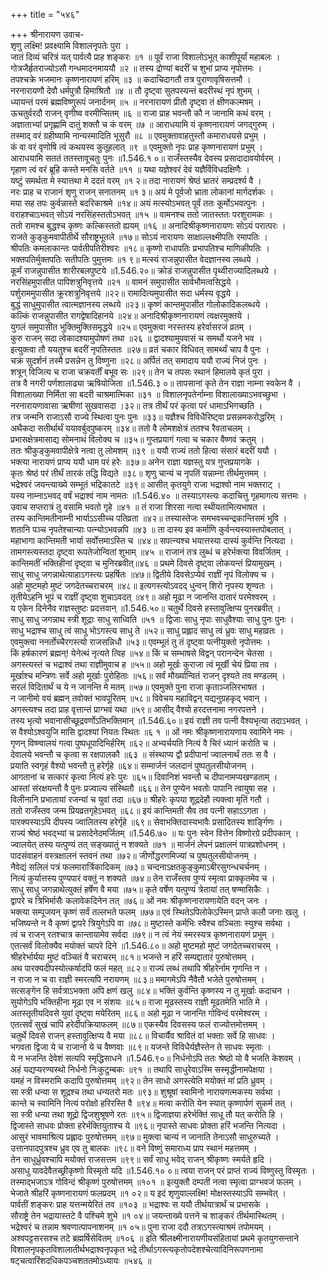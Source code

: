+++
title = "५४६"

+++
श्रीनारायण उवाच-  
शृणु लक्ष्मि! प्रवक्ष्यामि विशालनृपतेः पुरा ।  
जातं दिव्यं चरित्रं यत् पार्वत्यै प्राह शङ्करः ॥१ ॥
पूर्वं राजा विशालोऽभूत् काशीपूर्यां महाबलः ।  
गोत्रजैर्हृतराज्योऽसौ गन्धमादनमाययौ ॥२ ॥
तस्य द्रोण्यां बदरीं च शुभां प्राप्य नृपोत्तमः ।  
तपश्चक्रे भजमानः कृष्णनारायणं हरिम् ॥३ ॥
कदाचिदागतौ तत्र पुराणावृषिसत्तमौ ।  
नरनारायणौ देवौ धर्मपुत्रौ हिमाश्रितौ ॥४ ॥
तौ दृष्ट्वा सुतपस्यन्तं बदरीस्थं नृपं शुभम् ।  
ध्यायन्तं परमं ब्रह्मविष्णुरूपं जनार्दनम् ॥५ ॥
नरनारायणं प्रीतौ दृष्ट्वा तं क्षीणकल्मषम् ।  
ऊचतुर्वरदौ राजन् वृणीष्व वरमीप्सितम् ॥६ ॥
राजा प्राह भवन्तौ कौ न जानामि कथं वरम् ।  
अज्ञाताभ्यां प्रगृह्णामि दातुं शक्तौ च कं वरम् ॥७ ॥
आराधयामि यं कृष्णनारायणं जगद्गुरुम् ।  
तस्माद् वरं ग्रहीष्यामि नान्यस्मादिति भूसुरौ ॥८ ॥
एवमुक्तावाहतुस्तौ कमाराधयसे प्रभुम् ।  
कं वा वरं वृणोषि त्वं कथयस्व कुतूहलात् ॥९ ॥
एवमुक्तो नृपः प्राह कृष्णनारायणं प्रभुम् ।  
आराधयामि सततं ततस्तावूचतुः पुनः ॥1.546.१ ०॥
राजँस्तस्यैव देवस्य प्रसादादावयोर्वरम् ।  
गृहाण त्वं वरं ब्रूहि कस्ते मनसि वर्तते ॥११ ॥
यथा यज्ञेश्वरं देवं यज्ञैर्विविधदक्षिणैः ।  
यष्टुं समर्थता मे स्यात्तथा मे ददतं वरम् ॥१ २॥
तदा नारायणं श्रेष्ठं भ्रातरं सम्प्रदर्श्य वै ।  
नरः प्राह च राजानं शृणु राजन् सनातनम् ॥१ ३॥
अयं मे पूर्वजो भ्राता लोकानां मार्गदर्शकः ।  
मया सह तपः कुर्वन्नास्ते बदरिकाश्रमे ॥१४॥
अयं मत्स्योऽभवत् पूर्वं ततः कूर्मोऽभवत्पुनः ।  
वराहश्चाऽभवत् सोऽयं नरसिंहस्ततोऽभवत् ॥१५ ॥
वामनश्च ततो जातस्ततः परशुरामकः ।  
ततो रामश्च बुद्धश्च कृष्णः कल्किस्ततो ह्ययम् ॥१६ ॥
अनादिश्रीकृष्णनारायणः सोऽयं परात्परः ।  
राजते कुङ्कुमवापीतीर्थे सौराष्ट्रभूतले ॥१७॥
सोऽयं नारायणः साक्षाल्लक्ष्मीपतिः रमापतिः ।  
श्रीपतिः कमलाकान्तः पार्वतीपतिरीश्वरः ॥१८॥
कृष्णो राधापतिः प्रभापतिश्च माणिकीपतिः ।  
भक्तपतिर्मुक्तपतिः सतीपतिः पुमुत्तमः ॥१ ९॥
मत्स्यं राजन्नुपासीत वेदज्ञानस्य लब्धये ।  
कूर्मं राजन्नुपासीत शारीरबलपुष्टये ॥1.546.२०॥
क्रोडं राजन्नुपासीत पृथ्वीराज्यादिलब्धये ।  
नरसिंहमुपासीत पापिशत्रुनिवृत्तये ॥२१ ॥
वामनं समुपासीत सार्वभौमत्वसिद्धये ।  
पर्शुराममुपासीत क्रूरशत्रुनिवृत्तये ॥२२॥
रामादित्यमुपासीत सदा धर्मस्य वृद्धये ।  
बुद्धं साधुमुपासीत त्वात्मज्ञानस्य लब्धये ॥२३॥
कृष्णं कान्तमुपासीत गोलोकादिकलब्धये ।  
कल्किं राजन्नुपासीत रागद्वेषादिहानये ॥२४॥
अनादिश्रीकृष्णनारायणं त्वक्षरमुक्तये ।  
युगलं समुपासीत भुक्तिमुक्तिसमृद्धये ॥२५॥
एवमुक्त्वा नरस्तस्य हरेर्वासरजं व्रतम् ।  
कुरु राजन् सदा त्वेकादश्यामुपोषणं तथा ॥२६ ॥
द्वादश्यामुपवासं च समर्थो यजने भव ।  
इत्युक्त्वा तौ ययतुश्च बदरीं नृपतिस्ततः ॥२७॥
व्रतं चकार विधिवत् सामर्थ्यं चाप वै पुनः ।  
चक्रं सुदर्शनं तस्मै प्रसन्नेन तु विष्णुना ॥२८॥
अर्पितं तत् समादाय ययौ राज्यं निजं पुनः ।  
शत्रून् विजित्य च राजा चक्रवर्तीं बभूव सः ॥२९॥
तेन च तपसः स्थानं हिमालये कृतं पुरा ।  
तत्र वै नगरी पर्णशालाढ्या ऋषियोजिता ॥1.546.३ ०॥
तापसानां कृते तेन राज्ञा नाम्ना स्वकेन वै ।  
विशालाख्या निर्मिता सा बदरी चाश्रमात्मिका ॥३१ ॥
विशालनृपतेर्नाम्ना विशालाख्याऽभवच्छुभा ।  
नरनारायणावासा ऋषीणां सुखवासदा ।३२॥
तत्र तीर्थं परं कृत्वा परं धामाऽभिगच्छति ।  
तत्र जन्मनि राजाऽसौ राज्ये स्थित्वा पुनः पुनः ॥३३॥
यज्ञैश्च विविधैरिष्ट्वा प्रसन्नमकरोद्धरिम् ।  
अथैकदा सतीर्थार्थं ययावर्बुदपुष्करम् ॥३४॥
ततो वै लोमशक्षेत्रं ततश्च रैवताचलम् ।  
प्रभासक्षेत्रमासाद्य सोमनाथं विलोक्य च ॥३५॥
गुप्तप्रयागं गत्वा च चकार वैष्णवं क्रतुम् ।  
ततः श्रीकुङ्कुमवापीक्षेत्रे नत्वा तु लोमशम् ॥३९ ॥
ययौ राज्यं ततो हित्वा संसारं बदरीं ययौ ।  
भक्त्या नारायणं प्राप्य ययौ धाम परं हरेः ॥३७॥
अनेन राज्ञा यज्ञस्तु यत्र गुप्तप्रयागके ।  
कृतः श्रेष्ठं परं तीर्थं तारकं तद्धि विद्यते ॥३८॥
शृणु चान्यं च नृपतिं यन्नाम्ना तीर्थमुत्तमम् ।  
भद्रेश्वरं जयन्त्याख्ये सम्भूतं भद्रिकातटे ॥३९॥
आसीत् कृतयुगे राजा भद्राश्वो नाम भक्तराट् ।  
यस्य नाम्नाऽभवद् वर्षं भद्राश्वं नाम नामतः ॥1.546.४० ॥
तस्याऽगस्त्यः कदाचित्तु गृहमागत्य सत्तमः ।  
उवाच सप्तरात्रं तु वसामि भवतो गृहे ॥४१ ॥
तं राजा शिरसा नत्वा स्थीयतामित्यभाषत ।  
तस्य कान्तिमतीनाम्नी भार्याऽऽसीच्च पतिव्रता ॥४२॥
तस्यास्तेजः समभवच्चन्द्रकान्तिसमं भुवि ।  
शतानि पञ्च नृपतेश्चान्याः पत्न्योऽभवन्नपि ॥४३ ॥
ता दास्य इव कर्माणि कुर्वन्त्यस्यास्तपोबलात् ।  
महाभागा कान्तिमती भार्या सर्वोत्तमाऽस्ति च ॥४४॥
सपत्न्यश्च भयात्तस्या दास्यं कुर्वन्ति नित्यदा ।  
तामगस्त्यस्तदा दृष्ट्वा रूपतेजोन्वितां शुभाम् ॥४५ ॥
राजानं तत्र लुब्धं च हरेर्भक्त्या विवर्जितम् ।  
कान्तिमतीं भक्तिहीनां दृष्ट्वा च मुनिरब्रवीत्॥४६ ॥
प्रथमे दिवसे दृष्ट्वा लोकयन्तं प्रियामुखम् ।  
साधु साधु जगन्नाथेत्याहाऽगस्त्यः प्रहर्षितः ॥४७॥
द्वितीये दिवसेऽप्येवं राज्ञीं नृपं विलोक्य च ।  
अहो मुष्टमहो मुष्टं जगदेतच्चराचरम् ॥४८॥
इत्यगस्त्योऽवदद् धुन्वन् शिरो नृपस्य शृण्वतः ।  
तृतीयेऽहनि भूपं च राज्ञीं दृष्ट्वा शुचाऽवदत् ॥४९॥
अहो मूढा न जानन्ति दातारं परमेश्वरम् ।  
य एकेन दिनेनैव राज्ञस्तुष्टः प्रदत्तवान् ॥1.546.५०॥
चतुर्थे दिवसे हस्तावुत्क्षिप्य पुनरब्रवीत् ।  
साधु साधु जगन्नाथ स्त्री शूद्राः साधु साध्विति ॥५१ ॥
द्विजाः साधु नृपाः साधुवैश्याः साधु पुनः पुनः ।  
साधु भद्राश्च साधु त्वं साधु भोऽगस्त्य साधु ते ॥५२॥
साधु प्रह्लाद साधु त्वं ध्रुवः साधु महाव्रतः ।  
एवमुक्त्वा ननर्तोच्चैरगस्त्यो राजसन्निधौ ॥५३॥
एवम्भूतं तु तं दृष्ट्वा पत्नीयुक्तो नृपोत्तमः ।  
किं हर्षकारणं ब्रह्मन्! येनेत्थं नृत्यते त्विह ॥५४॥
किं च सम्भाषसे विद्वन् परानन्देन चेतसा ।  
अगस्त्यस्तं च भद्राश्वं तथा राज्ञीमुवाच ह ॥५५॥
अहो मूर्खः कुराजा त्वं मूर्खी चेयं प्रिया तव ।  
मूर्खाश्च मन्त्रिणः सर्वे अहो मूर्खाः पुरोहिताः ॥५६॥
सर्वं मौर्ख्यान्वितं राजन् दृश्यते तव मण्डलम् ।  
सरलं विदितार्थं च ये न जानन्ति मे मतम् ॥५७॥
एवमुक्ते पुना राजा कृताञ्जलिरभाषत ।  
न जानीमो वयं ब्रह्मन् तवोक्तं भावपूरितम् ॥५८॥
विवेचय महाविद्वन् यद्यनुग्रहकृद् भवान् ।  
अगस्त्यश्च तदा प्राह वृत्तान्तं प्राग्भवं यथा ॥५९॥
आसीद् वैश्यो हरदत्तनामा नगरपत्तने ।  
तस्य भृत्यो भवानासीच्छूद्रवर्णोऽतिभक्तिमान् ॥1.546.६०॥
इयं राज्ञी तव पत्नी वैश्यभृत्या तदाऽभवत् ।  
स वैश्योऽश्वयुजि मासि द्वादश्यां नियतः स्थितः ॥६ १ ॥
ओं नमः श्रीकृष्णनारायणाय स्वामिने नमः ।  
गृणन् विष्ण्वालयं गत्वा पुष्पधूपादिभिर्हरिम् ॥६२॥
अभ्यर्चयति नित्यं वै चिरं ध्यानं करोति च ।  
देवालये भवन्तौ च कृत्वा स रक्षपालकौ ॥६३ ॥
संस्थाप्य द्वौ प्रदीपानां ज्वालनार्थं ततः स वै ।  
प्रयाति स्वगृहं वैश्यो भवन्तौ तु हरेर्गृहे ॥६४॥
सम्मार्जनं जलदानं पुष्पतुलसीयोजनम् ।  
आगतानां च सत्कारं कृत्वा नित्यं हरेः पुरः ॥६५॥
दिवानिशं भवन्तौ च दीपानामप्यखण्डताम् ।  
आस्तां संरक्षयन्तौ वै पुनः प्रज्वाल्य संस्थितौ ॥६६॥
तेन पुण्येन भवतोः पापानि त्वायुषा सह ।  
विलीनानि प्रभातायां रजन्यां च युवां तदा ॥६७॥
श्रीहरेः कृपया शूद्रदेहौ त्यक्त्वा मृतिं गतौ ।  
ततो राजँस्तव जन्म प्रियव्रतगृहेऽभवत् ॥६८॥
इयं कान्तिमती सैव तव पत्नी सहाऽऽगता ।  
पारक्यस्याऽपि दीपस्य ज्वालितस्य हरेर्गृहे ॥६९॥
सेवाभक्तिदास्यभावैः प्रसादितस्य शार्ङ्गिणः ।  
राज्यं श्रेष्ठं भवद्भ्यां च प्रसादेनेदमर्जितम् ॥1.546.७० ॥
यः पुनः स्वेन वित्तेन विष्णोरग्रे प्रदीपकान् ।  
ज्वालयेत् तस्य यत्पुण्यं तत् सङ्ख्यातुं न शक्यते ॥७१ ॥
मार्जनं लेपनं प्रक्षालनं पात्रप्रशोधनम् ।  
पादसंवाहनं वस्त्रक्षालनं स्तवनं तथा ॥७२॥
जीर्णोद्धरणमिज्यां च पुष्पतुलसीयोजनम् ।  
नैवेद्यं सलिलं पत्रं फलमारार्त्रिकादिकम् ॥७३॥
चन्दनाऽक्षतकुङ्कुमाऽबीरसुगन्धचर्चनम् ।  
नित्यं कुर्यात्तस्य पुण्यपारं वक्तुं न शक्यते ॥७४॥
तेन राजँस्तव पुण्यं स्मृत्वा प्राक्कृतमेव च ।  
साधु साधु जगन्नाथेत्युक्तं हर्षेण वै मया ॥७५॥
कृते वर्षेण यत्पुण्यं त्रेतायां तत् षण्मासिकैः ।  
द्वापरे च त्रिभिर्मासैः कलावेकदिनेन तत् ॥७६॥
ओं नमः श्रीकृष्णनारायणायेति वदन् जनः ।  
भक्त्या सम्पूजयन् कृष्णं सर्वं तल्लभते फलम् ॥७७॥
एवं स्थितेऽपिलोकेऽस्मिन् प्राप्ते कलौ जनाः खलु ।  
भजिष्यन्ते न वै कृष्णं द्वापरे त्रियुगेऽपि वा ॥७८॥
मुष्टास्ते कर्मभिः स्वैश्च वञ्चिताः स्युश्च सर्वथा ।  
त्वं च राजन् रतश्चात्र कान्तायामेव सर्वदा ॥७९॥
न त्वं नेयं स्मरस्यत्र कृष्णनारायणं प्रभुम् ।  
एतत्सर्वं विलोक्यैव मयोक्तं चापरे दिने ॥1.546.८०॥
अहो मुष्टमहो मुष्टं जगदेतच्चराचरम् ।  
श्रीहरेर्भार्यया मुष्टं वञ्चितं वै चराचरम् ॥८१॥
भजन्ते न हरिं सम्पद्दातारं पुरुषोत्तमम् ।  
अथ पारक्यदीपस्योत्कर्षादपि फलं महत् ॥८२॥
राज्यं लब्धं तथापि श्रीहरेर्नाम गृणन्ति न ।  
न राजा न च वा राज्ञी स्मरत्यपि नरायणम् ॥८३॥
ममागमेऽपि नैवैतौ भजेते पुरुषोत्तमम् ।  
सत्सङ्गेन हि सर्वत्राऽभक्ता अपि क्षणं खलु ॥८४॥
भक्तिं कुर्वन्ति कृष्णस्य न तु मूर्खाः कदाचन ।  
सुयोगेऽपि भक्तिहीना मूढा एव न संशयः ॥८५॥
राजा मूढस्तस्य राज्ञी मूढतमेति भाति मे ।  
अतस्तृतीयदिवसे युवां दृष्ट्वा मयेरितम् ॥८६॥
अहो मूढा न जानन्ति गोविन्दं परमेश्वरम् ।  
एतत्सर्वं सुखं चापि हरेर्दीपक्रियाफलम् ॥८७॥
एकस्यैव दिवसस्य फलं राज्योत्तमोत्तमम् ।  
चतुर्थे दिवसे राजन् हस्तावुत्क्षिप्य वै मया ॥८८॥
विचार्यैव श्रावितं वां भक्ताः सर्वे हि साधवः ।  
भगवता द्विजा ये च राजानो ये च वैष्णवाः ॥८९॥
यजन्ते विविधैर्यज्ञैस्तेन ते साधवः स्मृताः ।  
ये न भजन्ति देवेशं सत्यपि स्मृद्धिसाधने ॥1.546.९०॥
निर्धनोऽपि ततः श्रेष्ठो यो वै भजति केशवम् ।  
अहं यद्यप्यरण्यस्थो निर्धनो निःकुटुम्बकः ॥९१ ॥
तथापि साधुरेवाऽस्मि सस्मृद्धीनामपेक्षया ।  
यमहं न विस्मरामि कदापि पुरुषोत्तमम् ॥९२॥
तेन साधो अगस्त्येति मयोक्तं मां प्रति ध्रुवम् ।  
सा स्त्री धन्या स शूद्रश्च तथा धन्यतरो मतः ॥९३॥
शुश्रूषां स्वामिनो नारायणत्मकस्य सर्वथा ।  
कान्ते च स्वामिनि नित्यं परोक्षो हरिरस्ति वै ॥९४॥
मत्वा करोति येन स्यात् कृष्णार्पणं सुकर्म तत् ।  
सा स्त्री धन्या तथा शूद्रो द्विजशुश्रूषणे रतः ॥९५॥
द्विजाज्ञया हरेर्भक्तिं साधू तौ यत् करोति हि ।  
द्विजास्ते साधवः प्रोक्ता हरेर्भक्तियुताश्च ये ॥९६॥
नृपास्ते साधवः प्रोक्ता हरिं भजन्ति नित्यदा ।  
आसुरं भावमाश्रित्य प्रह्लादः पुरुषोत्तमम् ॥९७॥
मुक्त्वा चान्यं न जानाति तेनाऽसौ साधुरुच्यते ।  
उत्तानपादपुत्रश्च ध्रुव एव तु बालकः ॥९८॥
वने विष्णुं समाराध्य प्राप स्थानं महत्तमम् ।  
तेन साधुर्ध्रुवश्चापि मयोक्तं राजसत्तम ॥९९॥
सर्वं साधु भवेद् राजन् श्रीकृष्णः स्मर्यते हृदि ।  
असाधु यावदेवैतच्छ्रीकृष्णो विस्मृतो यदि ॥1.546.१० ०॥
त्वया राजन् परं प्राप्तं राज्यं विष्णुस्तु विस्मृतः ।  
तस्माद्भजाऽत्र गोविन्दं श्रीकृष्णं पुरुषोत्तमम् ॥१०१ ॥
इत्युक्तौ दम्पती नत्वा स्मृत्वा प्राग्भवजं फलम् ।  
भेजाते श्रीहरिं कृष्णनारायणं फलप्रदम् ॥१ ०२॥
य इदं शृणुयाल्लक्ष्मि! मोक्षस्तस्याऽपि सम्भवेत् ।  
पार्वतीं शङ्करः प्राह यत्तन्मयेरितं तव ॥१०३ ॥
भद्राश्वः स ययौ तीर्थयात्रार्थं च प्रभासके ।  
सौराष्ट्रे तेन भद्रायास्तटे वै पश्चिमे शुभे ॥१ ०४॥
जयन्ताख्ये पत्तने च शाङ्करं तीर्थमास्थितम् ।  
भद्रेश्वरं च तन्नाम श्रवणात्पापनाशनम् ॥१ ०५॥
पुना राजा ददौ तत्राऽगस्त्याश्रमं तपोमयम् ।  
अश्वपट्टसरसश्च तटे ब्रह्मर्षिसेवितम् ॥१०६ ॥
इति श्रीलक्ष्मीनारायणीयसंहितायां प्रथमे कृतयुगसन्ताने विशालनृपकृतविशालातीर्थभद्राश्वनृपकृत भद्रे तीर्थाऽगस्त्यकृतोपदेशश्चेत्यादिनिरूपणनामा षट्चत्वारिंशदधिकपञ्चशततमोऽध्यायः ॥५४६ ॥
    
